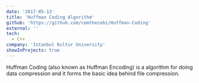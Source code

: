 ```yaml
---
date: '2017-05-13'
title: 'Huffman Coding Algorithm'
github: 'https://github.com/cemthecebi/Huffman-Coding'
external: ''
tech:
  - C++
company: 'Istanbul Kultur University'
showInProjects: true
---
```


Huffman Coding (also known as Huffman Encoding) is a algorithm for doing data compression and it forms the basic idea behind file compression.
